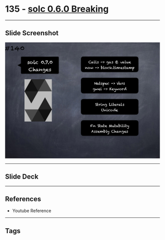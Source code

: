 # 135 - [solc 0.6.0 Breaking](solc%200.6.0%20Breaking.md)


___
## Slide Screenshot
![135.png](../images/solidity201/135.png)
___
## Slide Deck

___
## References
- Youtube Reference
___
## Tags